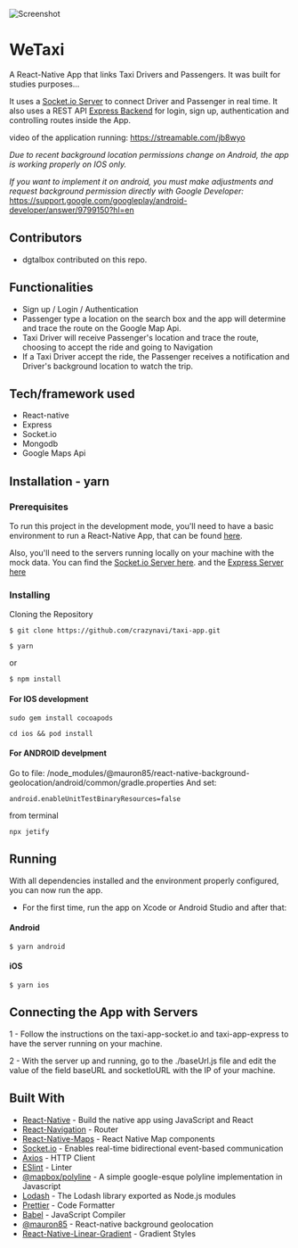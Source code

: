 ![Screenshot](./images/readme/taxiApp1.png "Screenshot")
# WeTaxi 
A React-Native App that links Taxi Drivers and Passengers. It was built for studies purposes... 


It uses a [Socket.io Server](https://github.com/daniel30-07/taxi-app-socket.io) to connect Driver and Passenger in real time. It also uses a REST API [Express Backend](https://github.com/daniel30-07/taxi-app-express-backend.git) for login, sign up, authentication and controlling routes inside the App.  

video of the application running:
https://streamable.com/jb8wyo

<em>Due to recent background location permissions change on Android, the app is working properly on IOS only.

If you want to implement it on android, you must make adjustments and request background permission directly with Google Developer:</em>
https://support.google.com/googleplay/android-developer/answer/9799150?hl=en

## Contributors
* dgtalbox contributed on this repo.

## Functionalities
* Sign up / Login / Authentication
* Passenger type a location on the search box and the app will determine and trace the route on the Google Map Api.
* Taxi Driver will receive Passenger's location and trace the route, choosing to accept the ride and going to Navigation
* If a Taxi Driver accept the ride, the Passenger receives a notification and Driver's background location to watch the trip.

## Tech/framework used
* React-native
* Express
* Socket.io
* Mongodb
* Google Maps Api

## Installation - yarn
### Prerequisites
To run this project in the development mode, you'll need to have a basic environment to run a React-Native App, that can be found [here](https://reactnative.dev/docs/environment-setup).

Also, you'll need to the servers running locally on your machine with the mock data. You can find the [Socket.io Server here](https://github.com/daniel30-07/taxi-app-socket.io). and the [Express Server here](https://github.com/daniel30-07/taxi-app-express-backend.git)

### Installing
Cloning the Repository

```
$ git clone https://github.com/crazynavi/taxi-app.git
```

```
$ yarn
```
or
```
$ npm install
```

#### For IOS development

```
sudo gem install cocoapods

cd ios && pod install
```

#### For ANDROID develpment

Go to file:
/node_modules/@mauron85/react-native-background-geolocation/android/common/gradle.properties
And set:
```
android.enableUnitTestBinaryResources=false
```
from terminal
```
npx jetify
```

## Running
With all dependencies installed and the environment properly configured, you can now run the app.

* For the first time, run the app on Xcode or Android Studio and after that:

#### Android
```
$ yarn android
```
#### iOS
```
$ yarn ios
```

## Connecting the App with Servers

1 - Follow the instructions on the taxi-app-socket.io and taxi-app-express to have the server running on your machine.

2 - With the server up and running, go to the ./baseUrl.js file and edit the value of the field baseURL and socketIoURL with the IP of your machine.


## Built With

- [React-Native](https://facebook.github.io/react-native/) - Build the native app using JavaScript and React
- [React-Navigation](https://reactnavigation.org/docs/en/getting-started.html) - Router
- [React-Native-Maps](https://github.com/react-native-maps/react-native-maps) - React Native Map components
- [Socket.io](https://www.npmjs.com/package/socket.io) - Enables real-time bidirectional event-based communication
- [Axios](https://github.com/axios/axios) - HTTP Client
- [ESlint](https://eslint.org/) - Linter
- [@mapbox/polyline](https://www.npmjs.com/package/@mapbox/polyline) - A simple google-esque polyline implementation in Javascript
- [Lodash](https://www.npmjs.com/package/lodash) - The Lodash library exported as Node.js modules
- [Prettier](https://prettier.io/) - Code Formatter
- [Babel](https://babeljs.io/) - JavaScript Compiler
- [@mauron85](https://www.npmjs.com/package/@mauron85/react-native-background-geolocation) - React-native background geolocation
- [React-Native-Linear-Gradient](https://github.com/react-native-community/react-native-linear-gradient) - Gradient Styles


